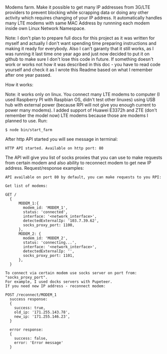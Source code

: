 Modems farm. Make it possible to get many IP addresses from 3G/LTE providers to prevent blocking while scrapping data or doing any other activity which requires changing of your IP address. It automatically handles many LTE modems with same MAC Address by runnning each modem inside own Linux Network Namespace.

Note:
I don't plan to prepare full docs for this project as it was written for myself and actually I don't want spending time preparing instructions and making it ready for everybody. Also I can't garanty that it still works, as I was running it last time one year ago and just now decided to put it on github to make sure I don't lose this code in future. If something doesn't work or works not how it was described in this doc - you have to read code yourself and check it as I wrote this Readme based on what I remember after one year passed.


How it works:

Note: it works only on linux.
You connect many LTE modems to computer (I used Raspberry PI with Raspbian OS, didn't test other linuxes) using USB hub with external power (because RPI will not give you enough current to power many modems).
I added support of Huawei E3372h and ZTE (don't remember the model now) LTE modems because those are modems I planned to use.
Run:

```
$ node bin/start_farm
```

After http API started you will see message in terminal:
```
HTTP API started. Available on http port: 80
```

The API will give you list of socks proxies that you can use to make requests from certain modem and also ability to reconnect modem to get new IP address.
Request/response examples:
```
API available on port 80 by default, you can make requests to you RPI:

Get list of modems:

GET /
  {
      MODEM_1:{
        modem_id: 'MODEM_1',
        status: 'connected',
        interface: '<network_interface>',
        detectedExternalIp: '103.7.39.62',
        socks_proxy_port: 1100,
      },
      MODEM_2: {
        modem_id: 'MODEM_2',
        status: 'connecting...',
        interface: '<network_interface>',
        detectedExternalIp: '',
        socks_proxy_port: 1101,
      },
  }

To connect via certain modem use socks server on port from: "socks_proxy_port".
For example, I used docks servers with Pupeteer.
If you need new IP address - reconnect modem:

POST /reconnect/MODEM_1
  success response:
  {
    success: true,
    old_ip: '171.255.143.78',
    new_ip: '171.255.146.23',
  }
  
  error response:
  {
    success: false,
    error: 'Error message'
  }

```
